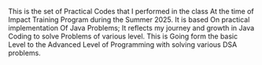 This is the set of Practical Codes that I performed in the class At the time of Impact Training Program during the Summer 2025.
It is based On practical implementation Of Java Problems;
It reflects my journey and growth in Java Coding to solve Problems of various  level.
This is  Going form the basic Level to the Advanced Level of Programming with solving various DSA problems.
